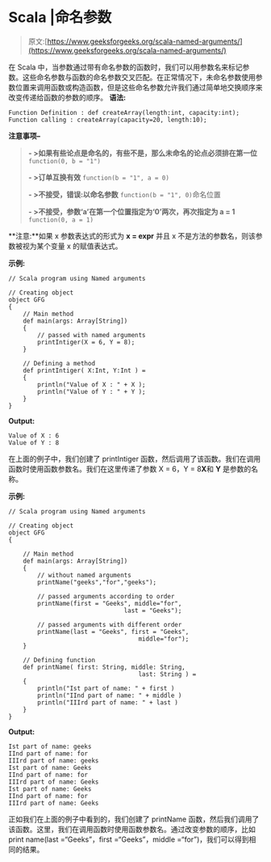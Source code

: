 # Scala |命名参数

> 原文:[https://www.geeksforgeeks.org/scala-named-arguments/](https://www.geeksforgeeks.org/scala-named-arguments/)

在 Scala 中，当参数通过带有命名参数的函数时，我们可以用参数名来标记参数。这些命名参数与函数的命名参数交叉匹配。在正常情况下，未命名参数使用参数位置来调用函数或构造函数，但是这些命名参数允许我们通过简单地交换顺序来改变传递给函数的参数的顺序。
**语法:**

```
Function Definition : def createArray(length:int, capacity:int);
Function calling : createArray(capacity=20, length:10);

```

**注意事项–**

> **- >如果有些论点是命名的，有些不是，那么未命名的论点必须排在第一位**
> `function(0, b = "1")`
> 
> **- >订单互换有效**
> `function(b = "1", a = 0)`
> 
> **- >不接受，错误:以命名参数**
> `function(b = "1", 0)`命名位置
> 
> **- >不接受，参数‘a’在第一个位置指定为‘0’两次，再次指定为 a = 1**
> `function(0, a = 1)`

**注意:**如果 x 参数表达式的形式为 **x = expr** 并且 x 不是方法的参数名，则该参数被视为某个变量 x 的赋值表达式。

**示例:**

```
// Scala program using Named arguments

// Creating object
object GFG
{
    // Main method
    def main(args: Array[String])
    {
        // passed with named arguments 
        printIntiger(X = 6, Y = 8);
    }

    // Defining a method
    def printIntiger( X:Int, Y:Int ) = 
    {
        println("Value of X : " + X );
        println("Value of Y : " + Y );
    }
}
```

**Output:**

```
Value of X : 6
Value of Y : 8

```

在上面的例子中，我们创建了 printIntiger 函数，然后调用了该函数。我们在调用函数时使用函数参数名。我们在这里传递了参数 X = 6，Y = 8**X**和 **Y** 是参数的名称。

**示例:**

```
// Scala program using Named arguments

// Creating object
object GFG
{

    // Main method
    def main(args: Array[String]) 
    {     
        // without named arguments 
        printName("geeks","for","geeks");

        // passed arguments according to order
        printName(first = "Geeks", middle="for", 
                                last = "Geeks");

        // passed arguments with different order
        printName(last = "Geeks", first = "Geeks", 
                                    middle="for");
    }

    // Defining function
    def printName( first: String, middle: String, 
                                    last: String ) = 
    {
        println("Ist part of name: " + first )
        println("IInd part of name: " + middle )
        println("IIIrd part of name: " + last )
    }
}
```

**Output:**

```
Ist part of name: geeks
IInd part of name: for
IIIrd part of name: geeks
Ist part of name: Geeks
IInd part of name: for
IIIrd part of name: Geeks
Ist part of name: Geeks
IInd part of name: for
IIIrd part of name: Geeks

```

正如我们在上面的例子中看到的，我们创建了 printName 函数，然后我们调用了该函数。这里，我们在调用函数时使用函数参数名。通过改变参数的顺序，比如 print name(last =“Geeks”，first =“Geeks”，middle =“for”)，我们可以得到相同的结果。